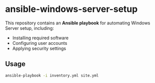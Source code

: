 # ansible-windows-server-setup
This repository contains an **Ansible playbook** for automating Windows Server setup, including:
- Installing required software
- Configuring user accounts
- Applying security settings

## Usage
```bash
ansible-playbook -i inventory.yml site.yml
```